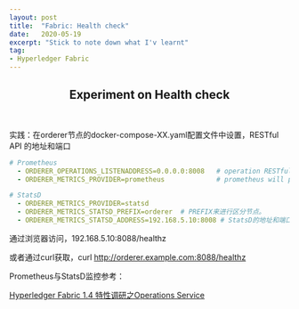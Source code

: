 ```yaml
---
layout: post
title:  "Fabric: Health check"
date:   2020-05-19
excerpt: "Stick to note down what I'v learnt"
tag:
- Hyperledger Fabric
---
```


<center><H2><b>Experiment on Health check</b></H2></center><br>

实践：在orderer节点的docker-compose-XX.yaml配置文件中设置，RESTful API 的地址和端口

```yaml
# Prometheus
  - ORDERER_OPERATIONS_LISTENADDRESS=0.0.0.0:8008   # operation RESTful API
  - ORDERER_METRICS_PROVIDER=prometheus             # prometheus will pull metrics from orderer via /metrics RESTful API

# StatsD
  - ORDERER_METRICS_PROVIDER=statsd
  - ORDERER_METRICS_STATSD_PREFIX=orderer  # PREFIX来进行区分节点。
  - ORDERER_METRICS_STATSD_ADDRESS=192.168.5.10:8008 # StatsD的地址和端口


```

通过浏览器访问，192.168.5.10:8088/healthz

或者通过curl获取，curl http://orderer.example.com:8088/healthz



Prometheus与StatsD监控参考：

[Hyperledger Fabric 1.4 特性调研之Operations Service](https://www.jianshu.com/p/6cf812a9dc50)